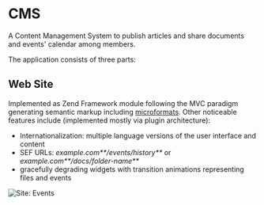 # CMS
A Content Management System to publish articles and share documents and events' calendar among members.

The application consists of three parts:
## Web Site
Implemented as Zend Framework module following the MVC paradigm generating semantic markup including [microformats](http://microformats.org/). Other noticeable features include (implemented mostly via plugin architecture):

- Internationalization: multiple language versions of the user interface and content
- SEF URLs: _example.com**/events/history**_ or _example.com**/docs/folder-name**_
- gracefully degrading widgets with transition animations representing files and events

![Site: Events](http://cms.local/site/content/site-events-en.png)